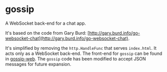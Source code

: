 gossip
======

A WebSocket back-end for a chat app.

It's based on the code from Gary Burd: [http://gary.burd.info/go-websocket-chat](http://gary.burd.info/go-websocket-chat).

It's simplified by removing the `http.HandleFunc` that serves `index.html`. It acts only as a WebSocket back-end. The front-end for `gossip` can be found in [gossip-web](http://github.com/donny/gossip-web). The `gossip` code has been modified to accept JSON messages for future expansion.
